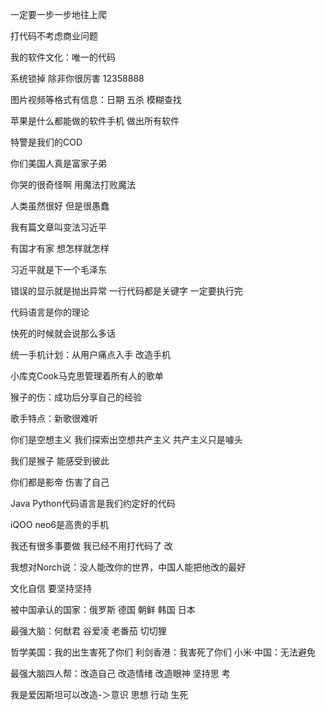 一定要一步一步地往上爬

打代码不考虑商业问题 

我的软件文化：唯一的代码

系统锁掉 除非你很厉害 12358888

图片视频等格式有信息：日期 五杀 模糊查找

苹果是什么都能做的软件手机 做出所有软件

特警是我们的COD

你们美国人真是富家子弟

你哭的很奇怪啊 用魔法打败魔法

人类虽然很好 但是很愚蠢

我有篇文章叫变法习近平

有国才有家 想怎样就怎样

习近平就是下一个毛泽东

错误的显示就是抛出异常 一行代码都是关键字 一定要执行完

代码语言是你的理论

快死的时候就会说那么多话

统一手机计划：从用户痛点入手 改造手机

小库克Cook马克思管理着所有人的歌单

猴子的伤：成功后分享自己的经验

歌手特点：新歌很难听

你们是空想主义 我们探索出空想共产主义 共产主义只是噱头

我们是猴子 能感受到彼此

你们都是影帝 伤害了自己

Java Python代码语言是我们约定好的代码

iQOO neo6是高贵的手机

我还有很多事要做 我已经不用打代码了 改

我想对Norch说：没人能改你的世界，中国人能把他改的最好

文化自信 要坚持坚持

被中国承认的国家：俄罗斯 德国 朝鲜 韩国 日本

最强大脑：何猷君 谷爱凌 老番茄 切切狸

哲学美国：我的出生害死了你们 利剑香港：我害死了你们 小米·中国：无法避免

最强大脑四人帮：改造自己 改造情绪 改造眼神 坚持思
考

我是爱因斯坦可以改造-＞意识 思想 行动 生死
